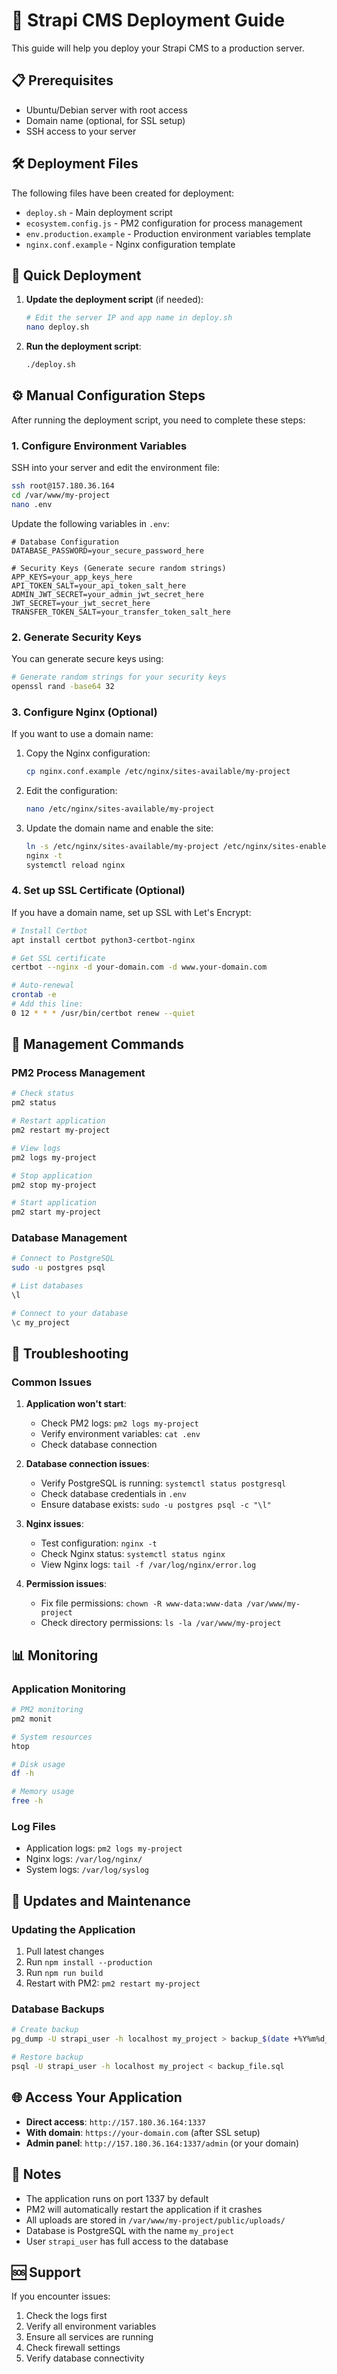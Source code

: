 # 🚀 Strapi CMS Deployment Guide

This guide will help you deploy your Strapi CMS to a production server.

## 📋 Prerequisites

- Ubuntu/Debian server with root access
- Domain name (optional, for SSL setup)
- SSH access to your server

## 🛠️ Deployment Files

The following files have been created for deployment:

- `deploy.sh` - Main deployment script
- `ecosystem.config.js` - PM2 configuration for process management
- `env.production.example` - Production environment variables template
- `nginx.conf.example` - Nginx configuration template

## 🚀 Quick Deployment

1. **Update the deployment script** (if needed):
   ```bash
   # Edit the server IP and app name in deploy.sh
   nano deploy.sh
   ```

2. **Run the deployment script**:
   ```bash
   ./deploy.sh
   ```

## ⚙️ Manual Configuration Steps

After running the deployment script, you need to complete these steps:

### 1. Configure Environment Variables

SSH into your server and edit the environment file:
```bash
ssh root@157.180.36.164
cd /var/www/my-project
nano .env
```

Update the following variables in `.env`:
```env
# Database Configuration
DATABASE_PASSWORD=your_secure_password_here

# Security Keys (Generate secure random strings)
APP_KEYS=your_app_keys_here
API_TOKEN_SALT=your_api_token_salt_here
ADMIN_JWT_SECRET=your_admin_jwt_secret_here
JWT_SECRET=your_jwt_secret_here
TRANSFER_TOKEN_SALT=your_transfer_token_salt_here
```

### 2. Generate Security Keys

You can generate secure keys using:
```bash
# Generate random strings for your security keys
openssl rand -base64 32
```

### 3. Configure Nginx (Optional)

If you want to use a domain name:

1. Copy the Nginx configuration:
   ```bash
   cp nginx.conf.example /etc/nginx/sites-available/my-project
   ```

2. Edit the configuration:
   ```bash
   nano /etc/nginx/sites-available/my-project
   ```

3. Update the domain name and enable the site:
   ```bash
   ln -s /etc/nginx/sites-available/my-project /etc/nginx/sites-enabled/
   nginx -t
   systemctl reload nginx
   ```

### 4. Set up SSL Certificate (Optional)

If you have a domain name, set up SSL with Let's Encrypt:

```bash
# Install Certbot
apt install certbot python3-certbot-nginx

# Get SSL certificate
certbot --nginx -d your-domain.com -d www.your-domain.com

# Auto-renewal
crontab -e
# Add this line:
0 12 * * * /usr/bin/certbot renew --quiet
```

## 🔧 Management Commands

### PM2 Process Management
```bash
# Check status
pm2 status

# Restart application
pm2 restart my-project

# View logs
pm2 logs my-project

# Stop application
pm2 stop my-project

# Start application
pm2 start my-project
```

### Database Management
```bash
# Connect to PostgreSQL
sudo -u postgres psql

# List databases
\l

# Connect to your database
\c my_project
```

## 🐛 Troubleshooting

### Common Issues

1. **Application won't start**:
   - Check PM2 logs: `pm2 logs my-project`
   - Verify environment variables: `cat .env`
   - Check database connection

2. **Database connection issues**:
   - Verify PostgreSQL is running: `systemctl status postgresql`
   - Check database credentials in `.env`
   - Ensure database exists: `sudo -u postgres psql -c "\l"`

3. **Nginx issues**:
   - Test configuration: `nginx -t`
   - Check Nginx status: `systemctl status nginx`
   - View Nginx logs: `tail -f /var/log/nginx/error.log`

4. **Permission issues**:
   - Fix file permissions: `chown -R www-data:www-data /var/www/my-project`
   - Check directory permissions: `ls -la /var/www/my-project`

## 📊 Monitoring

### Application Monitoring
```bash
# PM2 monitoring
pm2 monit

# System resources
htop

# Disk usage
df -h

# Memory usage
free -h
```

### Log Files
- Application logs: `pm2 logs my-project`
- Nginx logs: `/var/log/nginx/`
- System logs: `/var/log/syslog`

## 🔄 Updates and Maintenance

### Updating the Application
1. Pull latest changes
2. Run `npm install --production`
3. Run `npm run build`
4. Restart with PM2: `pm2 restart my-project`

### Database Backups
```bash
# Create backup
pg_dump -U strapi_user -h localhost my_project > backup_$(date +%Y%m%d_%H%M%S).sql

# Restore backup
psql -U strapi_user -h localhost my_project < backup_file.sql
```

## 🌐 Access Your Application

- **Direct access**: `http://157.180.36.164:1337`
- **With domain**: `https://your-domain.com` (after SSL setup)
- **Admin panel**: `http://157.180.36.164:1337/admin` (or your domain)

## 📝 Notes

- The application runs on port 1337 by default
- PM2 will automatically restart the application if it crashes
- All uploads are stored in `/var/www/my-project/public/uploads/`
- Database is PostgreSQL with the name `my_project`
- User `strapi_user` has full access to the database

## 🆘 Support

If you encounter issues:
1. Check the logs first
2. Verify all environment variables
3. Ensure all services are running
4. Check firewall settings
5. Verify database connectivity
